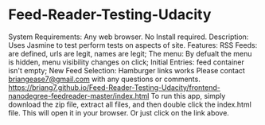 # Feed-Reader-Testing-Udacity
System Requirements: Any web browser. No Install required. 
Description: Uses Jasmine to test perform tests on aspects of site. 
Features: RSS Feeds: are defined, urls are legit, names are legit; The menu: By defualt the menu is hidden, menu visibility changes on click; Initial Entries: feed container isn't empty; New Feed Selection: Hamburger links works
Please contact briangease7@gmail.com with any questions or comments. 
https://briang7.github.io/Feed-Reader-Testing-Udacity/frontend-nanodegree-feedreader-master/index.html
To run this app, simply download the zip file, extract all files, and then double click the index.html file. This will open it in your browser. Or just click on the link above.
